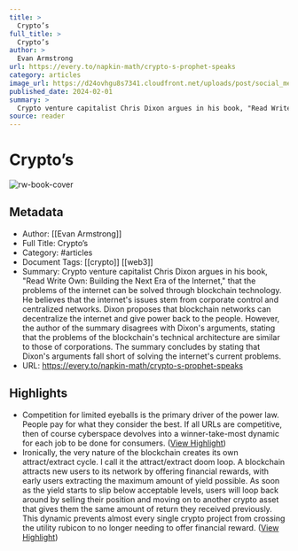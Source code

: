 ```yaml
---
title: >
  Crypto’s
full_title: >
  Crypto’s
author: >
  Evan Armstrong
url: https://every.to/napkin-math/crypto-s-prophet-speaks
category: articles
image_url: https://d24ovhgu8s7341.cloudfront.net/uploads/post/social_media_image/2934/crypto_social.png
published_date: 2024-02-01
summary: >
  Crypto venture capitalist Chris Dixon argues in his book, "Read Write Own: Building the Next Era of the Internet," that the problems of the internet can be solved through blockchain technology. He believes that the internet's issues stem from corporate control and centralized networks. Dixon proposes that blockchain networks can decentralize the internet and give power back to the people. However, the author of the summary disagrees with Dixon's arguments, stating that the problems of the blockchain's technical architecture are similar to those of corporations. The summary concludes by stating that Dixon's arguments fall short of solving the internet's current problems.
source: reader
---
```

# Crypto’s

![rw-book-cover](https://d24ovhgu8s7341.cloudfront.net/uploads/post/social_media_image/2934/crypto_social.png)

## Metadata
- Author: [[Evan Armstrong]]
- Full Title: Crypto’s
- Category: #articles
- Document Tags: [[crypto]] [[web3]] 
- Summary: Crypto venture capitalist Chris Dixon argues in his book, "Read Write Own: Building the Next Era of the Internet," that the problems of the internet can be solved through blockchain technology. He believes that the internet's issues stem from corporate control and centralized networks. Dixon proposes that blockchain networks can decentralize the internet and give power back to the people. However, the author of the summary disagrees with Dixon's arguments, stating that the problems of the blockchain's technical architecture are similar to those of corporations. The summary concludes by stating that Dixon's arguments fall short of solving the internet's current problems.
- URL: https://every.to/napkin-math/crypto-s-prophet-speaks

## Highlights
- Competition for limited eyeballs is the primary driver of the power law. People pay for what they consider the best. If all URLs are competitive, then of course cyberspace devolves into a winner-take-most dynamic for each job to be done for consumers. ([View Highlight](https://read.readwise.io/read/01hnn3zrc7680ma9pvpkz1gznc))
- Ironically, the very nature of the blockchain creates its own attract/extract cycle. I call it the attract/extract doom loop. A blockchain attracts new users to its network by offering financial rewards, with early users extracting the maximum amount of yield possible. As soon as the yield starts to slip below acceptable levels, users will loop back around by selling their position and moving on to another crypto asset that gives them the same amount of return they received previously. This dynamic prevents almost every single crypto project from crossing the utility rubicon to no longer needing to offer financial reward. ([View Highlight](https://read.readwise.io/read/01hnn4e81w4b5jg0gyyb03ns48))


